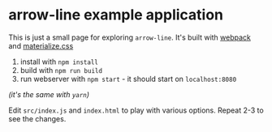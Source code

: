 # arrow-line example application

This is just a small page for exploring `arrow-line`. It's built with [webpack](https://webpack.js.org/) and [materialize.css](https://materializecss.com/)

1. install with `npm install`
2. build with `npm run build`
3. run webserver with `npm start` - it should start on `localhost:8080`

_(it's the same with `yarn`)_

Edit `src/index.js` and `index.html` to play with various options. Repeat 2-3 to see the changes. 